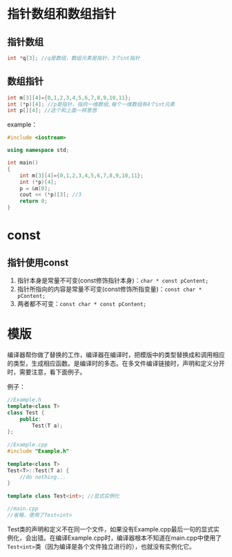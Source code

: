 # 指针数组和数组指针

## 指针数组
```cpp
int *q[3]; //q是数组，数组元素是指针，3个int指针
```

## 数组指针
```cpp
int m[3][4]={0,1,2,3,4,5,6,7,8,9,10,11};
int (*p)[4]; //p是指针，指向一维数组,每个一维数组有4个int元素
int p[][4]; //这个和上面一样意思
```

example：
```cpp
#include <iostream>

using namespace std;

int main()
{
    int m[3][4]={0,1,2,3,4,5,6,7,8,9,10,11};
    int (*p)[4];
    p = &m[0];
    cout << (*p)[3]; //3
    return 0;
}
```

# const

## 指针使用const
1. 指针本身是常量不可变(const修饰指针本身)：`char * const pContent;`
2. 指针所指向的内容是常量不可变(const修饰所指变量)：`const char * pContent;`
3. 两者都不可变：`const char * const pContent;`

# 模版
编译器帮你做了替换的工作，编译器在编译时，把模版中的类型替换成和调用相应的类型，生成相应函数。是编译时的多态。在多文件编译链接时，声明和定义分开时，需要注意，看下面例子。

例子：
```cpp
//Example.h  
template<class T>  
class Test {  
    public:  
        Test(T a);  
};  
  
//Example.cpp  
#include "Example.h"  
  
template<class T>  
Test<T>::Test(T a) {  
    //do nothing...  
}  
  
template class Test<int>; //显式实例化

//main.cpp
//省略，使用了Test<int>
```

Test类的声明和定义不在同一个文件，如果没有Example.cpp最后一句的显式实例化，会出错。在编译Example.cpp时，编译器根本不知道在main.cpp中使用了`Test<int>`类（因为编译是各个文件独立进行的），也就没有实例化它。